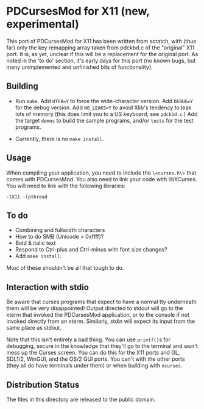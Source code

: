 PDCursesMod for X11 (new,  experimental)
========================================

This port of PDCursesMod for X11 has been written from scratch,  with
(thus far) only the key remapping array taken from pdckbd.c of the
"original" X11 port.  It is,  as yet,  unclear if this will be a
replacement for the original port.  As noted in the 'to do' section,
it's early days for this port (no known bugs,  but many unimplemented
and unfinished bits of functionality).

Building
--------

- Run `make`.  Add `UTF8=Y` to force the wide-character version.  Add
  `DEBUG=Y` for the debug version.  Add `NO_LEAKS=Y` to avoid Xlib's tendency
  to leak lots of memory (this does limit you to a US keyboard;  see
  `pdckbd.c`.)  Add the target `demos` to build the sample programs,
  and/or `tests` for the test programs.

- Currently,  there is no `make install`.

Usage
-----

When compiling your application, you need to include the `\<curses.h\>`
that comes with PDCursesMod. You also need to link your code with
libXCurses. You will need to link with the following libraries:

   `-lX11 -lpthread`

To do
-----

- Combining and fullwidth characters
- How to do SMB (Unicode > 0xffff)?
- Bold & italic text
- Respond to Ctrl-plus and Ctrl-minus with font size changes?
- Add `make install`.

Most of these shouldn't be all that tough to do.

Interaction with stdio
----------------------

Be aware that curses programs that expect to have a normal tty
underneath them will be very disappointed! Output directed to stdout
will go to the xterm that invoked the PDCursesMod application, or to the
console if not invoked directly from an xterm. Similarly, stdin will
expect its input from the same place as stdout.

Note that this isn't entirely a bad thing.  You can use `printf()`s for
debugging,  secure in the knowledge that they'll go to the terminal
and won't mess up the Curses screen.  You can do this for the X11
ports and GL, SDL1/2,  WinGUI,  and the OS/2 GUI ports.  You can't
with the other ports (they all do have terminals under them) or when
building with `ncurses`.

Distribution Status
-------------------

The files in this directory are released to the public domain.
